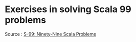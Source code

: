 # Exercises in solving Scala 99 problems

Source : [S-99: Ninety-Nine Scala Problems](http://aperiodic.net/phil/scala/s-99/)

